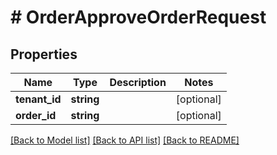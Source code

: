# # OrderApproveOrderRequest


## Properties


Name | Type | Description | Notes
------------ | ------------- | ------------- | -------------
**tenant_id**| **string** |   | [optional]
**order_id**| **string** |   | [optional]


[[Back to Model list]](../../README.md#models) [[Back to API list]](../../README.md#endpoints) [[Back to README]](../../README.md)